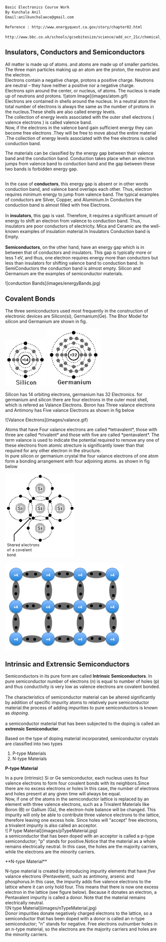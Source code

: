 ````
Basic Electronics Course Work
By Kunchala Anil
Email:anilkunchalaece@gmail.com

Reference : http://www.energyquest.ca.gov/story/chapter02.html
            http://www.bbc.co.uk/schools/gcsebitesize/science/add_ocr_21c/chemical_patterns/patternsrev1.shtml

````

**Insulators, Conductors and Semiconductors**
--

<p>
All matter is made up of atoms. and atoms are made up of smaller particles. The three main particles making up an atom are the proton, the neutron and the electron.
<br>
Electrons contain a negative charge, protons a positive charge. Neutrons are neutral – they have neither a positive nor a negative charge.
<br>
Electrons spin around the center, or nucleus, of atoms. The nucleus is made up of neutrons and protons.
![atom Image](images/atom.gif)
<br>
Electrons are contained in shells around the nucleus. In a neutral atom the total number of electrons is always the same as the number of protons in the nucleus.These shells are also called energy levels.
<br>
The collection of energy levels associated with the outer shell electrons ( valence electrons ) is called valence band.
<br>
Now, if the electrons in the valence band gain sufficient energy they can become free electrons .They will be free to move about the entire material .The collection of energy levels associated with the free electrons is called conduction band.
<br>

The materials can be classified by the energy gap between their valence band and the conduction band. Conduction takes place when an electron jumps from valence band to conduction band and the gap between these two bands is forbidden energy gap.

<br>
In the case of <b>conductors</b>, this energy gap is absent or in other words conduction band, and valence band overlaps each other. Thus, electron requires minimum energy to jump from valence band. The typical examples of conductors are Silver, Copper, and Aluminium.In Conductors the conduction band is almost filled with free Electrons.
<br>
<br>
In <b>insulators</b>, this gap is vast. Therefore, it requires a significant amount of energy to shift an electron from valence to conduction band. Thus, insulators are poor conductors of electricity. Mica and Ceramic are the well-known examples of insulation material.In Insulators Conduction band is Empty.
<br>
<br>
<b>Semiconductors</b>, on the other hand, have an energy gap which is in between that of conductors and insulators. This gap is typically more or less 1 eV, and thus, one electron requires energy more than conductors but less than insulators for shifting valence band to conduction band. In SemiConductors the conduction band is almost empty. Silicon and Germanium are the examples of semiconductor materials.
</p>
![conduction Bands](images/energyBands.jpg)


**Covalent Bonds**
--
<p>
The three semiconductors used most frequently in the construction of electronic devices are Silicon(si), Germanium(Ge).
The Bhor Model for silicon and Germanium are shown in fig.
</p>

![silicon Bhor Model](images/siliconAtom.gif)
![germanium Bhor Model](images/germaniumAtom.gif)

<p>
Silicon has 14 orbiting electrons, germanium has 32 Electronics. for germanium and silicon there are four electrons in the outer most shell, which is refered as Valance Electrons.
Boron has Three valance electrons and Antimony has Five valance Electrons as shown in fig below
</p>
![Valance Electrons](images/valance.gif)

<p>
Atoms that have Four valance electrons are called *tetravalent*, those with three are called *trivalent* and those with five are called *pentavalent*. The term valance is used to
indicate the potential required to remove any one of these electrons from atomic strecture is significantly lower than that required for any other electron in the structure.
<br>
In pure silicon or germanium crystal the four valance electrons of one atom form a bonding arrangement with four adjoining atoms. as shown in fig below
</p>

![Covalent Bonding](images/coveletBonding.gif)

![Silicon Covelent Bonding](images/siliconCovalentBond.jpg)

**Intrinsic and Extrensic Semiconductors**
--
<p>
Semiconductors in its pure form are called <b>Intrinsic Semiconductors</b>. In pure semiconductor number of electrons (n) is equal to number of holes (p) and thus conductivity is very low as valence electrons are covalent bonded.
<br>
<br>
The characteristics of semiconductor material can be altered significantly by addition of specific impurity atoms to relatively pure semiconductor material.the process of adding impurities to pure semiconductors is known as <i>dopoing</i>.
<br>
<br>
a semiconductor material that has been subjected to the doping is called an <b>extrensic Semiconductor</b>.

Based on the type of doping material incorporated, semiconductor crystals are classified into two types
1. P-type Materials
2. N-type Materials
</p>

**P-type Material**
<p>
In a pure (intrinsic) Si or Ge semiconductor, each nucleus uses its four valence electrons to form four covalent bonds with its neighbors.Since there are no excess electrons or holes In this case, the number of electrons and holes present at any given time will always be equal.
<br>
Now, if one of the atoms in the semiconductor lattice is replaced by an element with three valence electrons, such as a Trivalent Materials like Boron (B) or Gallium (Ga), the electron-hole balance will be changed. This impurity will only be able to contribute three valence electrons to the lattice, therefore leaving one excess hole. Since holes will "accept" free electrons, a trivalent impurity is also called an acceptor.
<br>
![ P type Material](images/pTypeMaterial.jpg)
<br>
a semiconductor that has been doped with an acceptor is called a p-type semiconductor; "p" stands for positive.Notice that the material as a whole remains electrically neutral. In this case, the holes are the majority carriers, while the electrons are the minority carriers.
</p>
**N-type Material**
<p>
N-type material is created by introducing impurity elements that have <i>five</i> valance electrons (Pentavelent), such as antimony, arsenic and phosphorus.In this case, the impurity adds five valence electrons to the lattice where it can only hold four. This means that there is now one excess electron in the lattice (see figure below). Because it donates an electron, a Pentavalent impurity is called a donor. Note that the material remains electrically neutral.
<br>
![N type Material](images/nTypeMaterial.jpg)
<br>
Donor impurities donate negatively charged electrons to the lattice, so a semiconductor that has been doped with a donor is called an n-type semiconductor; "n" stands for negative. Free electrons outnumber holes in an n-type material, so the electrons are the majority carriers and holes are the minority carriers.
